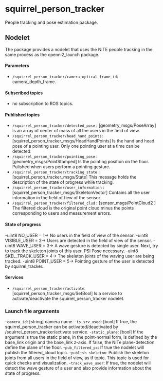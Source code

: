 squirrel_person_tracker
===================

People tracking and pose estimation package.

## Nodelet 

The package provides a nodelet that uses the NiTE people tracking in the same process as the openni2_launch package. 

#### Parameters

- `/squirrel_person_tracker/camera_optical_frame_id`: camera_depth_frame.

#### Subscribed topics
- no subscription to ROS topics.

#### Published topics
- `/squirrel_person_tracker/detected_pose` : [geometry_msgs/PoseArray] Is an array of center of mass of all the users in the field of view.
- `/squirrel_person_tracker/head_hand_points`: [squirrel_person_tracker_msgs/HeadHandPoints] Is the hand and head pose of a pointing user. Only one pointing user at a time can be detected.
- `/squirrel_person_tracker/pointing_pose` : [geometry_msgs/PointStamped] Is the pointing position on the floor. Pulished when users perform a pointing gesture. 
- `/squirrel_person_tracker/tracking_state` : [squirrel_person_tracker_msgs/State] This message holds the description of the state of progress while tracking.
- `/squirrel_person_tracker/user_information` : [squirrel_person_tracker_msgs/SkeletonVector] Contains all the user information in the field of fiew of the sensor.
- `/squirrel_person_tracker/filtered_clud` : [sensor_msgs/PointCloud2 ] The filtered cloud is the original point cloud minus the points corresponding to users and measurement errors.

#### State of progress
-uint8 NO_USER          = 1-> No users in the field of view of the sensor.
-uint8 VISIBLE_USER     = 2-> Users are detected in the field of view of the sensor.
-uint8 WAVE_USER        = 3-> A wave gesture is detected by single user. Next, try to track the skeleton joints of this user, PSI Pose necessary.
-uint8 SKEL_TRACK_USER  = 4-> The skeleton joints of the waving user are being tracked.
-uint8 POINT_USER       = 5-> Pointing gesture of the user is detected by squirrel_tracker.

#### Services
- `/squirrel_person_tracker/activate`: [squirrel_person_tracker_msgs/SetBool] Is a service to activate/deactivate the squirrel_person_tracker nodelet.

### Launch file arguments 
-`camera_id`: [string] camera name.
-`is_srv_used`: [bool] If true, the squirrel_person_tracker can be activated/deactivated by /squirrel_person_tracker/activate service.
-`static_plane`: [bool] If the argument is true the static plane, in the point-normal form, is defined  by the base_link origin and the base_link z-axis. If false, the NiTe plane-detection define the plane of the floor.
-`pub_filtered_pc`: If true the nodelet will publish the filtered_cloud topic.
-`publish_skeleton`: Publish the skeleton joints from all users in the field of view, as tf topic. This topic is used for quick checks and visualization.
-`track_wave_user`: If true, the nodelet will detect the wave gesture of a user and also provide information about the state of progress.